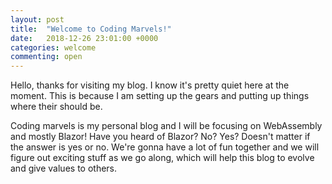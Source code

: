 ```yaml
---
layout: post
title:  "Welcome to Coding Marvels!"
date:   2018-12-26 23:01:00 +0000
categories: welcome
commenting: open
---
```


Hello, thanks for visiting my blog. I know it's pretty quiet here at the moment. This is because I am setting up the gears and putting up things where their should be.
<!--more-->

Coding marvels is my personal blog and I will be focusing on WebAssembly and mostly Blazor! Have you heard of Blazor? No? Yes? Doesn't matter if the answer is yes or no. We're gonna have a lot of fun together and we will figure out exciting stuff as we go along, which will help this blog to evolve and give values to others.

[jekyll-docs]: https://jekyllrb.com/docs/home
[jekyll-gh]:   https://github.com/jekyll/jekyll
[jekyll-talk]: https://talk.jekyllrb.com/
